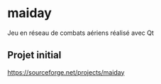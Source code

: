 maiday
======

Jeu en réseau de combats aériens réalisé avec Qt

## Projet initial
https://sourceforge.net/projects/maiday
